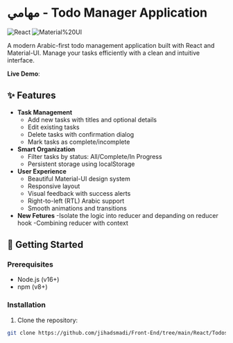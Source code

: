 # مهامي - Todo Manager Application

![React](https://img.shields.io/badge/React-18-blue?logo=react)
![Material%20UI](https://img.shields.io/badge/Material%20UI-5.14-lightblue?logo=mui)


A modern Arabic-first todo management application built with React and Material-UI. Manage your tasks efficiently with a clean and intuitive interface.

**Live Demo**: []()



## ✨ Features

- **Task Management**
  - Add new tasks with titles and optional details
  - Edit existing tasks
  - Delete tasks with confirmation dialog
  - Mark tasks as complete/incomplete
- **Smart Organization**
  - Filter tasks by status: All/Complete/In Progress
  - Persistent storage using localStorage
- **User Experience**
  - Beautiful Material-UI design system
  - Responsive layout
  - Visual feedback with success alerts
  - Right-to-left (RTL) Arabic support
  - Smooth animations and transitions
- **New Fetures**
  -Isolate the logic into reducer and depanding on reducer hook
  -Combining reducer with context  
## 🚀 Getting Started

### Prerequisites
- Node.js (v16+)
- npm (v8+)

### Installation
1. Clone the repository:
```bash
git clone https://github.com/jihadsmadi/Front-End/tree/main/React/Todos%20App
